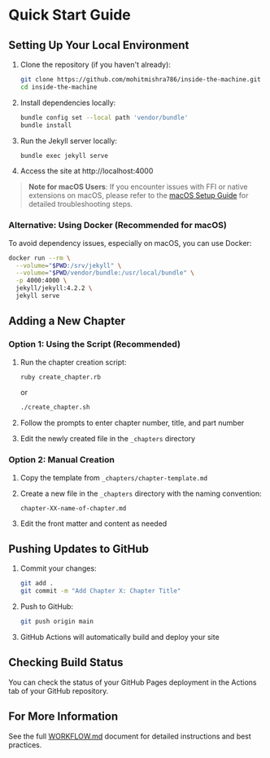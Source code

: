 # Quick Start Guide

## Setting Up Your Local Environment

1. Clone the repository (if you haven't already):
   ```bash
   git clone https://github.com/mohitmishra786/inside-the-machine.git
   cd inside-the-machine
   ```

2. Install dependencies locally:
   ```bash
   bundle config set --local path 'vendor/bundle'
   bundle install
   ```

3. Run the Jekyll server locally:
   ```bash
   bundle exec jekyll serve
   ```

4. Access the site at http://localhost:4000

> **Note for macOS Users**: If you encounter issues with FFI or native extensions on macOS, please refer to the [macOS Setup Guide](MACOS_SETUP.md) for detailed troubleshooting steps.

### Alternative: Using Docker (Recommended for macOS)

To avoid dependency issues, especially on macOS, you can use Docker:

```bash
docker run --rm \
  --volume="$PWD:/srv/jekyll" \
  --volume="$PWD/vendor/bundle:/usr/local/bundle" \
  -p 4000:4000 \
  jekyll/jekyll:4.2.2 \
  jekyll serve
```

## Adding a New Chapter

### Option 1: Using the Script (Recommended)

1. Run the chapter creation script:
   ```bash
   ruby create_chapter.rb
   ```
   or
   ```bash
   ./create_chapter.sh
   ```

2. Follow the prompts to enter chapter number, title, and part number

3. Edit the newly created file in the `_chapters` directory

### Option 2: Manual Creation

1. Copy the template from `_chapters/chapter-template.md`

2. Create a new file in the `_chapters` directory with the naming convention:
   ```
   chapter-XX-name-of-chapter.md
   ```

3. Edit the front matter and content as needed

## Pushing Updates to GitHub

1. Commit your changes:
   ```bash
   git add .
   git commit -m "Add Chapter X: Chapter Title"
   ```

2. Push to GitHub:
   ```bash
   git push origin main
   ```

3. GitHub Actions will automatically build and deploy your site

## Checking Build Status

You can check the status of your GitHub Pages deployment in the Actions tab of your GitHub repository.

## For More Information

See the full [WORKFLOW.md](WORKFLOW.md) document for detailed instructions and best practices.